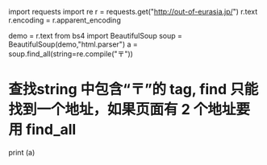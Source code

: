 import requests
import re
r = requests.get("http://out-of-eurasia.jp/")
r.text
r.encoding = r.apparent_encoding

demo = r.text
from bs4 import BeautifulSoup
soup = BeautifulSoup(demo,"html.parser")
a = soup.find_all(string=re.compile("〒"))    
# 查找string 中包含“〒”的 tag, find 只能找到一个地址，如果页面有 2 个地址要用 find_all
print (a)
